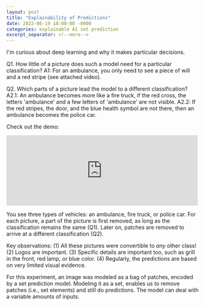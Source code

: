 ```yaml
---
layout: post
title: "Explainability of Predictions"
date: 2022-06-19 18:00:00 -0000
categories: explainable AI set prediction
excerpt_separator: <!--more-->
---
```


I'm curious about deep learning and why it makes particular decisions. 

Q1. How little of a picture does such a model need for a particular classification? 
A1: For an ambulance, you only need to see a piece of will and a red stripe (see attached video).

Q2. Which parts of a picture lead the model to a different classification? 
A2.1: An ambulance becomes more like a fire truck, if the red cross, the letters 'ambulance' and a few letters of 'ambulance' are not visible. 
A2.2: If the red stripes, the door, and the blue health symbol are not there, then an ambulance becomes the police car.

Check out the demo:

<iframe width="500" height="184" src="https://www.youtube.com/embed/KQ271xKabv0" title="YouTube video player" frameborder="0" allow="accelerometer; autoplay; clipboard-write; encrypted-media; gyroscope; picture-in-picture" allowfullscreen></iframe>

You see three types of vehicles: an ambulance, fire truck, or police car. 
For each picture, a part of the picture is first removed, as long as the classification remains the same (Q1). 
Later on, patches are removed to arrive at a different classification (Q2).

Key observations: (1) All these pictures were convertible to *any* other class! 
(2) Logos are important. 
(3) Specific details are important too, such as grill in the front, red lamp, or blue color. 
(4) Regularly, the predictions are based on very limited visual evidence. 

For this experiment, an image was modeled as a bag of patches, encoded by a set prediction model. 
Modeling it as a set, enables us to remove patches (i.e., set elements) and still do predictions. 
The model can deal with a variable amounts of inputs.
